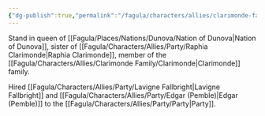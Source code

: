 ```yaml
---
{"dg-publish":true,"permalink":"/fagula/characters/allies/clarimonde-family/blair-clarimonde/"}
---
```


Stand in queen of [[Fagula/Places/Nations/Dunova/Nation of Dunova\|Nation of Dunova]], sister of [[Fagula/Characters/Allies/Party/Raphia Clarimonde\|Raphia Clarimonde]], member of the [[Fagula/Characters/Allies/Clarimonde Family/Clarimonde\|Clarimonde]] family.

Hired [[Fagula/Characters/Allies/Party/Lavigne Fallbright\|Lavigne Fallbright]] and [[Fagula/Characters/Allies/Party/Edgar (Pemble)\|Edgar (Pemble)]] to the [[Fagula/Characters/Allies/Party/Party\|Party]].